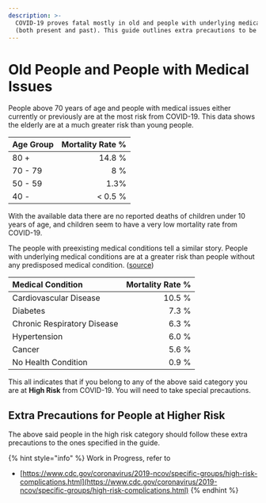 ```yaml
---
description: >-
  COVID-19 proves fatal mostly in old and people with underlying medical issues
  (both present and past). This guide outlines extra precautions to be taken.
---
```


# Old People and People with Medical Issues

People above 70 years of age and people with medical issues either currently or previously are at the most risk from COVID-19. This data shows the elderly are at a much greater risk than young people.

| Age Group | Mortality Rate % |
| :--- | ---: |
| 80 + | 14.8 % |
| 70 - 79 | 8 % |
| 50 - 59 | 1.3% |
| 40 - | &lt; 0.5 % |

With the available data there are no reported deaths of children under 10 years of age, and children seem to have a very low mortality rate from COVID-19.

The people with preexisting medical conditions tell a similar story. People with underlying medical conditions are at a greater risk than people without any predisposed medical condition. \([source](https://ourworldindata.org/coronavirus#case-fatality-rate-of-covid-19-by-preexisting-health-conditions)\)

| Medical Condition | Mortality Rate % |
| :--- | ---: |
| Cardiovascular Disease  | 10.5 % |
| Diabetes  | 7.3 % |
| Chronic Respiratory Disease  | 6.3 % |
| Hypertension  | 6.0 % |
| Cancer  | 5.6 % |
| No Health Condition  | 0.9 % |

This all indicates that if you belong to any of the above said category you are at **High Risk** from COVID-19. You will need to take special precautions.

## Extra Precautions for People at Higher Risk 

The above said people in the high risk category should follow these extra precautions to the ones specified in the guide. 

{% hint style="info" %}
Work in Progress, refer to 

* [https://www.cdc.gov/coronavirus/2019-ncov/specific-groups/high-risk-complications.html](https://www.cdc.gov/coronavirus/2019-ncov/specific-groups/high-risk-complications.html)
{% endhint %}

